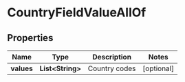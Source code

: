 

# CountryFieldValueAllOf

## Properties

Name | Type | Description | Notes
------------ | ------------- | ------------- | -------------
**values** | **List&lt;String&gt;** | Country codes |  [optional]



